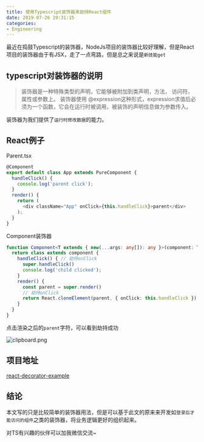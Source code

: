 ```yaml
---
title: 使用Typescript装饰器来劫持React组件
date: 2019-07-26 19:31:15
categories:
- Engineering
---
```

最近在捣鼓Typescript的装饰器，NodeJs项目的装饰器比较好理解，但是React项目的装饰器由于有JSX，走了一点弯路，但是总之来说是`新技能get`

## typescript对装饰器的说明

> 装饰器是一种特殊类型的声明，它能够被附加到类声明，方法， 访问符，属性或参数上。 装饰器使用 @expression这种形式，expression求值后必须为一个函数，它会在运行时被调用，被装饰的声明信息做为参数传入。

装饰器为我们提供了`运行时修改数据`的能力。

## React例子

Parent.tsx

```typescript
@Component
export default class App extends PureComponent {
  handleClick() {
    console.log('parent click');
  }
  render() {
    return (
      <div className="App" onClick={this.handleClick}>parent</div>
    );
  }
}
```

Component装饰器

```typescript
function Component<T extends { new(...args: any[]): any }>(component: T) { // 泛型限定
  return class extends component {
    handleClick() { // 劫持onClick
      super.handleClick()
      console.log('child clicked');
    }
    render() {
      const parent = super.render()
      // 劫持onClick
      return React.cloneElement(parent, { onClick: this.handleClick })
    }
  }
}
```
点击渲染之后的`parent`字符，可以看到劫持成功

![clipboard.png](https://user-gold-cdn.xitu.io/2019/7/26/16c2e0b64f0d48a7?imageView2/0/w/1280/h/960/format/webp/ignore-error/1)

## 项目地址
[react-decorator-example](https://github.com/xialeistudio/react-decorator-example)
## 结论

本文写的只是比较简单的装饰器用法，但是可以基于此文的原来来开发如`登录后才能访问的组件`之类的装饰器，将业务逻辑更好的组织起来。

对TS有兴趣的伙伴可以加我微信交流~

